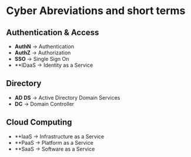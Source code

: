 # Cyber Abreviations and short terms

## Authentication & Access
- **AuthN** -> Authentication
- **AuthZ** -> Authorization
- **SSO** -> Single Sign On
- **IDaaS -> Identity as a Service

## Directory
- **AD DS** -> Active Directory Domain Services
- **DC** -> Domain Controller

## Cloud Computing
- **IaaS -> Infrastructure as a Service
- **PaaS -> Platform as a Service
- **SaaS -> Software as a Service
